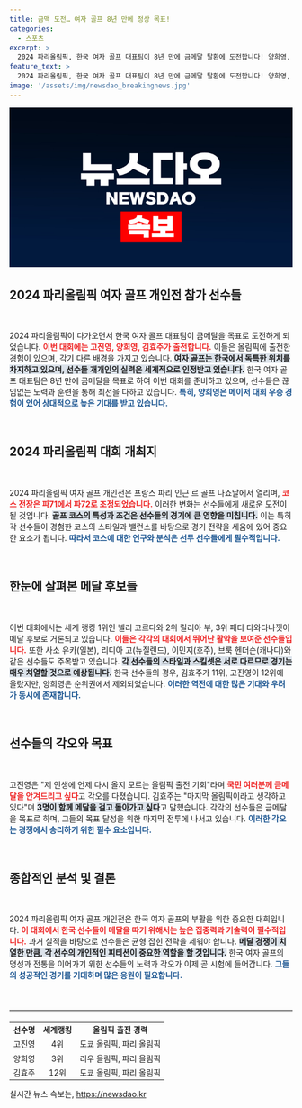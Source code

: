 ```yaml
---
title: 금맥 도전… 여자 골프 8년 만에 정상 목표!
categories:
  - 스포츠
excerpt: >
  2024 파리올림픽, 한국 여자 골프 대표팀이 8년 만에 금메달 탈환에 도전합니다! 양희영, 고진영, 김효주가 올림픽 경험을 바탕으로 세계 정상의 자리를 노리며 뜨거운 각오를 전했습니다.
feature_text: >
  2024 파리올림픽, 한국 여자 골프 대표팀이 8년 만에 금메달 탈환에 도전합니다! 양희영, 고진영, 김효주가 올림픽 경험을 바탕으로 세계 정상의 자리를 노리며 뜨거운 각오를 전했습니다.
image: '/assets/img/newsdao_breakingnews.jpg'
---
```


<p><img src="/assets/img/newsdao_breakingnews.jpg" alt="bookingtag 속보" /></p>

<h2 data-ke-size="size26">2024 파리올림픽 여자 골프 개인전 참가 선수들</h2>

<p data-ke-size="size16">&nbsp;</p>

<p data-ke-size="size16">2024 파리올림픽이 다가오면서 한국 여자 골프 대표팀이 금메달을 목표로 도전하게 되었습니다. <b><span style="color: #ee2323;">이번 대회에는 고진영, 양희영, 김효주가 출전합니다.</span></b> 이들은 올림픽에 출전한 경험이 있으며, 각기 다른 배경을 가지고 있습니다. <b><span style="background-color: #21538527;">여자 골프는 한국에서 독특한 위치를 차지하고 있으며, 선수들 개개인의 실력은 세계적으로 인정받고 있습니다.</span></b> 한국 여자 골프 대표팀은 8년 만에 금메달을 목표로 하여 이번 대회를 준비하고 있으며, 선수들은 끊임없는 노력과 훈련을 통해 최선을 다하고 있습니다. <b><span style="color: #1a5490;">특히, 양희영은 메이저 대회 우승 경험이 있어 상대적으로 높은 기대를 받고 있습니다.</span></b></p>

<p data-ke-size="size16">&nbsp;</p>

<h2 data-ke-size="size26">2024 파리올림픽 대회 개최지</h2>

<p data-ke-size="size16">&nbsp;</p>

<p data-ke-size="size16">2024 파리올림픽 여자 골프 개인전은 프랑스 파리 인근 르 골프 나쇼날에서 열리며, <b><span style="color: #ee2323;">코스 전장은 파71에서 파72로 조정되었습니다.</span></b> 이러한 변화는 선수들에게 새로운 도전이 될 것입니다. <b><span style="background-color: #21538527;">골프 코스의 특성과 조건은 선수들의 경기에 큰 영향을 미칩니다.</span></b> 이는 특히 각 선수들이 경험한 코스의 스타일과 밸런스를 바탕으로 경기 전략을 세움에 있어 중요한 요소가 됩니다. <b><span style="color: #1a5490;">따라서 코스에 대한 연구와 분석은 선두 선수들에게 필수적입니다.</span></b></p>

<p data-ke-size="size16">&nbsp;</p>

<h2 data-ke-size="size26">한눈에 살펴본 메달 후보들</h2>

<p data-ke-size="size16">&nbsp;</p>

<p data-ke-size="size16">이번 대회에서는 세계 랭킹 1위인 넬리 코르다와 2위 릴리아 부, 3위 패티 타와타나낏이 메달 후보로 거론되고 있습니다. <b><span style="color: #ee2323;">이들은 각각의 대회에서 뛰어난 활약을 보여준 선수들입니다.</span></b> 또한 사소 유카(일본), 리디아 고(뉴질랜드), 이민지(호주), 브룩 헨더슨(캐나다)와 같은 선수들도 주목받고 있습니다. <b><span style="background-color: #21538527;">각 선수들의 스타일과 스킬셋은 서로 다르므로 경기는 매우 치열할 것으로 예상됩니다.</span></b> 한국 선수들의 경우, 김효주가 11위, 고진영이 12위에 올랐지만, 양희영은 순위권에서 제외되었습니다. <b><span style="color: #1a5490;">이러한 역전에 대한 많은 기대와 우려가 동시에 존재합니다.</span></b></p>

<p data-ke-size="size16">&nbsp;</p>

<h2 data-ke-size="size26">선수들의 각오와 목표</h2>

<p data-ke-size="size16">&nbsp;</p>

<p data-ke-size="size16">고진영은 "제 인생에 언제 다시 올지 모르는 올림픽 출전 기회"라며 <b><span style="color: #ee2323;">국민 여러분께 금메달을 안겨드리고 싶다</span></b>고 각오를 다졌습니다. 김효주는 "마지막 올림픽이라고 생각하고 있다"며 <b><span style="background-color: #21538527;">3명이 함께 메달을 걸고 돌아가고 싶다</span></b>고 말했습니다. 각각의 선수들은 금메달을 목표로 하며, 그들의 목표 달성을 위한 마지막 전투에 나서고 있습니다. <b><span style="color: #1a5490;">이러한 각오는 경쟁에서 승리하기 위한 필수 요소입니다.</span></b></p>

<p data-ke-size="size16">&nbsp;</p>

<h2 data-ke-size="size26">종합적인 분석 및 결론</h2>

<p data-ke-size="size16">&nbsp;</p>

<p data-ke-size="size16">2024 파리올림픽 여자 골프 개인전은 한국 여자 골프의 부활을 위한 중요한 대회입니다. <b><span style="color: #ee2323;">이 대회에서 한국 선수들이 메달을 따기 위해서는 높은 집중력과 기술력이 필수적입니다.</span></b> 과거 실적을 바탕으로 선수들은 균형 잡힌 전략을 세워야 합니다. <b><span style="background-color: #21538527;">메달 경쟁이 치열한 만큼, 각 선수의 개인적인 피티션이 중요한 역할을 할 것입니다.</span></b> 한국 여자 골프의 명성과 전통을 이어가기 위한 선수들의 노력과 각오가 이제 곧 시험에 들어갑니다. <b><span style="color: #1a5490;">그들의 성공적인 경기를 기대하며 많은 응원이 필요합니다.</span></b></p>

<p data-ke-size="size16">&nbsp;</p>

<hr style="height: 1px; border: 0; border-top: 2px solid #ddd; margin: 20px 0;"/>

<table style="width: 100%;">
<tr>
<td style="text-align: center; height: 17px;"><b>선수명</b></td>
<td style="text-align: center; height: 17px;"><b>세계랭킹</b></td>
<td style="text-align: center; height: 17px;"><b>올림픽 출전 경력</b></td>
</tr>
<tr>
<td style="text-align: center; height: 17px;">고진영</td>
<td style="text-align: center; height: 17px;">4위</td>
<td style="text-align: center; height: 17px;">도쿄 올림픽, 파리 올림픽</td>
</tr>
<tr>
<td style="text-align: center; height: 17px;">양희영</td>
<td style="text-align: center; height: 17px;">3위</td>
<td style="text-align: center; height: 17px;">리우 올림픽, 파리 올림픽</td>
</tr>
<tr>
<td style="text-align: center; height: 17px;">김효주</td>
<td style="text-align: center; height: 17px;">12위</td>
<td style="text-align: center; height: 17px;">도쿄 올림픽, 파리 올림픽</td>
</tr>
</table>
실시간 뉴스 속보는, <a href="https://newsdao.kr" rel="dofollow">https://newsdao.kr</a>


